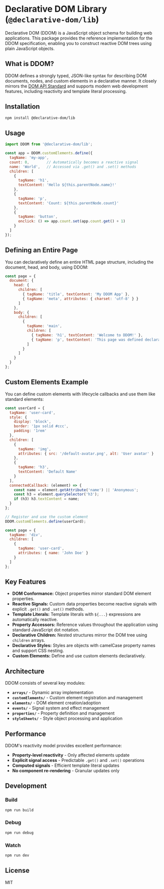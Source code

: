 # Declarative DOM Library (`@declarative-dom/lib`)

Declarative DOM (DDOM) is a JavaScript object schema for building web applications. This package provides the reference implementation for the DDOM specification, enabling you to construct reactive DOM trees using plain JavaScript objects.

## What is DDOM?

DDOM defines a strongly typed, JSON-like syntax for describing DOM documents, nodes, and custom elements in a declarative manner. It closely mirrors the [DOM API Standard](https://dom.spec.whatwg.org/) and supports modern web development features, including reactivity and template literal processing.

## Installation

```bash
npm install @declarative-dom/lib
```

## Usage

```javascript
import DDOM from '@declarative-dom/lib';

const app = DDOM.customElements.define({
  tagName: 'my-app',
  count: 0,        // Automatically becomes a reactive signal
  name: 'World',   // Accessed via .get() and .set() methods
  children: [
    {
      tagName: 'h1',
      textContent: 'Hello ${this.parentNode.name}!'
    },
    {
      tagName: 'p',
      textContent: 'Count: ${this.parentNode.count}'
    },
    {
      tagName: 'button',
      onclick: () => app.count.set(app.count.get() + 1)
    }
  ]
});
```

## Defining an Entire Page

You can declaratively define an entire HTML page structure, including the document, head, and body, using DDOM:

```javascript
const page = {
  document: {
    head: {
      children: [
        { tagName: 'title', textContent: 'My DDOM App' },
        { tagName: 'meta', attributes: { charset: 'utf-8' } }
      ]
    },
    body: {
      children: [
        {
          tagName: 'main',
          children: [
            { tagName: 'h1', textContent: 'Welcome to DDOM!' },
            { tagName: 'p', textContent: 'This page was defined declaratively.' }
          ]
        }
      ]
    }
  }
};
```

## Custom Elements Example

You can define custom elements with lifecycle callbacks and use them like standard elements:

```javascript
const userCard = {
  tagName: 'user-card',
  style: {
    display: 'block',
    border: '1px solid #ccc',
    padding: '1rem'
  },
  children: [
    {
      tagName: 'img',
      attributes: { src: '/default-avatar.png', alt: 'User avatar' }
    },
    {
      tagName: 'h3',
      textContent: 'Default Name'
    }
  ],
  connectedCallback: (element) => {
    const name = element.getAttribute('name') || 'Anonymous';
    const h3 = element.querySelector('h3');
    if (h3) h3.textContent = name;
  }
};

// Register and use the custom element
DDOM.customElements.define(userCard);

const page = {
  tagName: 'div',
  children: [
    {
      tagName: 'user-card',
      attributes: { name: 'John Doe' }
    }
  ]
};
```

## Key Features

- **DOM Conformance:** Object properties mirror standard DOM element properties.
- **Reactive Signals:** Custom data properties become reactive signals with explicit `.get()` and `.set()` methods.
- **Template Literals:** Template literals with `${...}` expressions are automatically reactive.
- **Property Accessors:** Reference values throughout the application using standard JavaScript dot notation.
- **Declarative Children:** Nested structures mirror the DOM tree using `children` arrays.
- **Declarative Styles:** Styles are objects with camelCase property names and support CSS nesting.
- **Custom Elements:** Define and use custom elements declaratively.

## Architecture

DDOM consists of several key modules:

- **`arrays/`** - Dynamic array implementation
- **`customElements/`** - Custom element registration and management
- **`elements/`** - DOM element creation/adoption
- **`events/`** - Signal system and effect management
- **`properties/`** - Property definition and management
- **`styleSheets/`** - Style object processing and application

## Performance

DDOM's reactivity model provides excellent performance:

- **Property-level reactivity** - Only affected elements update
- **Explicit signal access** - Predictable `.get()` and `.set()` operations
- **Computed signals** - Efficient template literal updates
- **No component re-rendering** - Granular updates only

## Development

### Build

```bash
npm run build
```

### Debug

```bash
npm run debug
```

### Watch

```bash
npm run dev
```

## License

MIT
